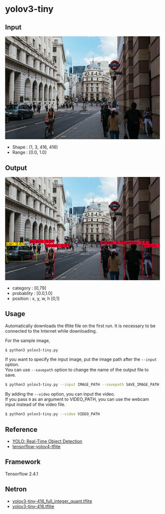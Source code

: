 # yolov3-tiny

## Input

![Input](input.jpg)

- Shape : (1, 3, 416, 416)  
- Range : [0.0, 1.0]

## Output

![Output](output.png)

- category : [0,79]
- probablity : [0.0,1.0]
- position : x, y, w, h [0,1]

## Usage
Automatically downloads the tflite file on the first run.
It is necessary to be connected to the Internet while downloading.

For the sample image,
``` bash
$ python3 yolov3-tiny.py
```

If you want to specify the input image, put the image path after the `--input` option.  
You can use `--savepath` option to change the name of the output file to save.
```bash
$ python3 yolov3-tiny.py --input IMAGE_PATH --savepath SAVE_IMAGE_PATH
```

By adding the `--video` option, you can input the video.   
If you pass `0` as an argument to VIDEO_PATH, you can use the webcam input instead of the video file.
```bash
$ python3 yolov3-tiny.py --video VIDEO_PATH
```


## Reference

- [YOLO: Real-Time Object Detection](https://pjreddie.com/darknet/yolo/)
- [tensorflow-yolov4-tflite](https://github.com/hunglc007/tensorflow-yolov4-tflite)

## Framework

Tensorflow 2.4.1

## Netron

- [yolov3-tiny-416_full_integer_quant.tflite](https://netron.app/?url=https://storage.googleapis.com/ailia-models-tflite/yolov3-tiny/yolov3-tiny-416_full_integer_quant.tflite)
- [yolov3-tiny-416.tflite](https://netron.app/?url=https://storage.googleapis.com/ailia-models-tflite/yolov3-tiny/yolov3-tiny-416.tflite)
